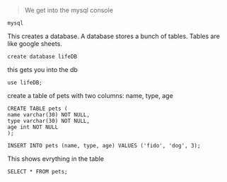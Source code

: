 > We get into the mysql console

```
mysql
```

This creates a database. A database stores a bunch of tables. Tables are like google sheets. 

```
create database lifeDB
```

this gets you into the db

```
use lifeDB;
```

create a table of pets with two columns: name, type, age

```
CREATE TABLE pets (
name varchar(30) NOT NULL,
type varchar(30) NOT NULL,
age int NOT NULL
); 
```


```
INSERT INTO pets (name, type, age) VALUES ('fido', 'dog', 3);
```

This shows evrything in the table
```
SELECT * FROM pets;
```